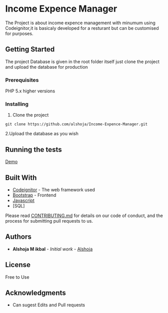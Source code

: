 # Income Expence Manager
The Project is about income expence management with minumum  using Codeignitor,it is basicaly developed for a resturant but can be customised for purposes.
## Getting Started

The project Database is given in the root folder itself just clone the project and upload the database for production

### Prerequisites

PHP 5.x higher versions

### Installing

1. Clone the project

```
git clone https://github.com/alshoja/Income-Expence-Manager.git
```
2.Upload the database as you wish

## Running the tests


[Demo](http://pepper.technalatus.com/)


## Built With

* [Codeignitor](http://www.dropwizard.io/1.0.2/docs/) - The web framework used
* [Bootstrap](http://getbootstrap.com/) - Frontend
* [Javascript](https://www.javascript.com/)
* [SQL]

Please read [CONTRIBUTING.md](https://gist.github.com/PurpleBooth/b24679402957c63ec426) for details on our code of conduct, and the process for submitting pull requests to us.


## Authors

* **Alshoja M ikbal** - *Initial work* - [Alshoja ](https://github.com/alshoja)



## License

Free to Use

## Acknowledgments

* Can sugest Edits and Pull requests


